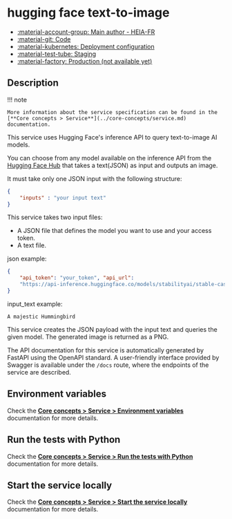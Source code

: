 # hugging face text-to-image

- [:material-account-group: Main author - HEIA-FR](https://www.hes-so.ch/swiss-ai-center/equipe)
- [:material-git: Code](https://github.com/swiss-ai-center/hugging-face-text-to-image-service)
- [:material-kubernetes: Deployment configuration](https://github.com/swiss-ai-center/hugging-face-text-to-image-service/tree/main/kubernetes)
- [:material-test-tube: Staging](https://hugging-face-text-to-image-swiss-ai-center.kube.isc.heia-fr.ch/)
- [:material-factory: Production (not available yet)]()

## Description

!!! note

    More information about the service specification can be found in the
    [**Core concepts > Service**](../core-concepts/service.md) documentation.

This service uses Hugging Face's inference API to query text-to-image AI models.

You can choose from any model available on the inference API from the
[Hugging Face Hub](https://huggingface.co/models) that takes a text(JSON) as
input and outputs an image.

It must take only one JSON input with the following structure:

```json
{
    "inputs" : "your input text"
}
```

This service takes two input files:

- A JSON file that defines the model you want to use and your access token.
- A text file.

json example:

```json
{
    "api_token": "your_token", "api_url":
    "https://api-inference.huggingface.co/models/stabilityai/stable-cascade"
}
```

input_text example:

```text
A majestic Hummingbird
```

This service creates the JSON payload with the input text and queries the given
model. The generated image is returned as a PNG.

The API documentation for this service is automatically generated by FastAPI
using the OpenAPI standard. A user-friendly interface provided by Swagger is
available under the `/docs` route, where the endpoints of the service are
described.

## Environment variables

Check the
[**Core concepts > Service > Environment variables**](../core-concepts/service.md#environment-variables)
documentation for more details.

## Run the tests with Python

Check the
[**Core concepts > Service > Run the tests with Python**](../core-concepts/service.md#run-the-tests-with-python)
documentation for more details.

## Start the service locally

Check the
[**Core concepts > Service > Start the service locally**](../core-concepts/service.md#start-the-service-locally)
documentation for more details.
